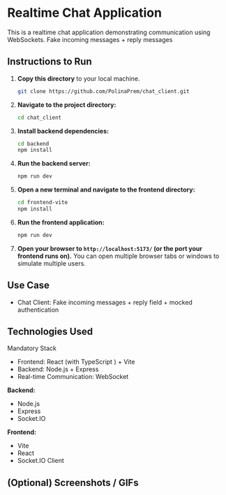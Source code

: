 
# Realtime Chat Application

This is a realtime chat application demonstrating communication using WebSockets. Fake incoming messages + reply messages

## Instructions to Run
1.  **Copy this directory** to your local machine.
    ```bash
    git clone https://github.com/PolinaPrem/chat_client.git
    ```

2. **Navigate to the project directory:**
    ```bash
    cd chat_client
    ```

3.  **Install backend dependencies:**
    ```bash
    cd backend
    npm install
    ```

4.  **Run the backend server:**
    ```bash
    npm run dev
    ```

5.  **Open a new terminal and navigate to the frontend directory:**
    ```bash
    cd frontend-vite
    npm install
    ```

6.  **Run the frontend application:**
    ```bash
    npm run dev
    ```
    

7.  **Open your browser to `http://localhost:5173/` (or the port your frontend runs on).** You can open multiple browser tabs or windows to simulate multiple users.

## Use Case

- Chat Client: Fake incoming messages + reply field + mocked authentication



## Technologies Used
Mandatory Stack
- Frontend: React (with TypeScript ) + Vite
- Backend: Node.js + Express
- Real-time Communication: WebSocket




**Backend:**

* Node.js
* Express
* Socket.IO

**Frontend:**
* Vite
* React
* Socket.IO Client

## (Optional) Screenshots / GIFs


